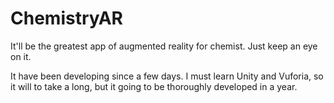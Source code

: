 # ChemistryAR
It'll be the greatest app of augmented reality for chemist. Just keep an eye on it.

It have been developing since a few days. I must learn Unity and Vuforia, so it will to take a long, but it going to be thoroughly developed in a year.
